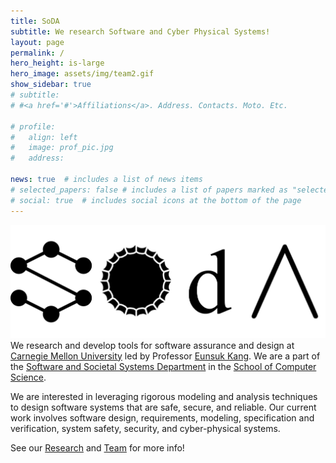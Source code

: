 ```yaml
---
title: SoDA
subtitle: We research Software and Cyber Physical Systems!
layout: page
permalink: /
hero_height: is-large
hero_image: assets/img/team2.gif
show_sidebar: true
# subtitle:
# #<a href='#'>Affiliations</a>. Address. Contacts. Moto. Etc.

# profile:
#   align: left
#   image: prof_pic.jpg
#   address: 

news: true  # includes a list of news items
# selected_papers: false # includes a list of papers marked as "selected={true}"
# social: true  # includes social icons at the bottom of the page
---
```

![alt text](/assets/img/SodaLogo.svg)
We research and develop tools for software assurance and design at [Carnegie Mellon University](https://www.cmu.edu/) led by Professor [Eunsuk Kang](https://eskang.github.io/). We are a part of the [Software and Societal Systems Department](https://s3d.cmu.edu/) in  the [School of Computer Science](https://www.cs.cmu.edu/). 

We are interested in leveraging rigorous modeling and analysis techniques to design software systems that are safe, secure, and reliable. Our current work involves software design, requirements, modeling, specification and verification, system safety, security, and cyber-physical systems.

See our [Research](https://parvkpr.github.io/sodalab/research/) and [Team](https://parvkpr.github.io/sodalab/team/) for more info!

<!-- 
<div class="slideshow-container">
  <div class="mySlides fade">
    <img src="assets/img/team1.jpg" style="width:100%">
  </div>
    <div class="mySlides fade">
    <img src="assets/img/eunsuk_cool_sweater.jpg" style="width:100%">
  </div>
  <div class="mySlides fade">
    <img src="assets/img/team.jpg" style="width:100%">
  </div>

   <div class="mySlides fade">
    <img src="assets/img/team2.jpg" style="width:100%">
  </div>

  <div class="mySlides fade">
    <img src="assets/img/team3-2.jpg" style="width:100%">
  </div>

  <!-- Next and previous buttons -->
  <!-- <a class="prev" onclick="plusSlides(-1)">&#10094;</a>
  <a class="next" onclick="plusSlides(1)">&#10095;</a>
</div>
<br> -->

<!-- The dots/circles -->
<!-- <div style="text-align:center">
  <span class="dot" onclick="currentSlide(1)"></span> 
  <span class="dot" onclick="currentSlide(2)"></span> 
  <span class="dot" onclick="currentSlide(3)"></span> 
</div> -->

